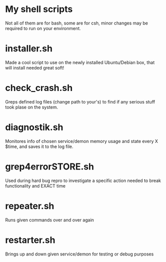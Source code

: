 # My shell scripts 

Not all of them are for bash, some are for csh,
minor changes may be required to run on your environment.


# installer.sh
Made a cool script to use on the newly installed Ubuntu/Debian box, that will install needed great soft!

# check_crash.sh 	
Greps defined log files (change path to your's) to find if any serious stuff took plase on the system.

# diagnostik.sh
Monitores info of chosen service/demon memory usage and state every X $time, and saves it to the log file. 

# grep4errorSTORE.sh
Used during hard bug repro to investigate a specific action needed to break functionality and EXACT time

# repeater.sh
Runs given commands over and over again

# restarter.sh
Brings up and down given service/demon for testing or debug purposes

